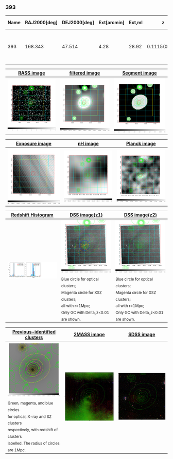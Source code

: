 <div STYLE="page-break-after: always;"></div>

### 393

|Name|RAJ2000[deg]|DEJ2000[deg] |Ext[arcmin]| Ext,ml | z | z_src| C|GC(XSZ,Delta_z<0.01)| GC(OPT,Delta_z<0.01)|GC| R_sig[arcmin] | R500[arcmin] | R500[Mpc]| CRsig[c/s] | CR500[c/s] |L500[1E44 erg/s]|F500[1E-12 erg/s/cm^2]| M500[1E14 Msun]|Tx[keV]|Cnt_sig|Beta|Rc[arcmin]|Comment|Alias|
|---|---|---|---|---|---|------|---|--------|---------|----------|---|---|---|---|---|---|---|---|---|---|---|---|---|---|
|393| 168.343| 47.514| 4.28| 28.92| 0.1115(0.005)| z1, z_xsz| B| F20, SPI| C, RM, W| A, C, F20, N, SPI, W| 10.750| 6.250| 0.761| 0.082(0.031)| 0.077(0.029)| 0.474(0.182)| 1.482(0.569)| 1.40(0.27)| 2.72(0.33)| 43.3| 0.727(-0.153+0.177)| 5.496(-1.672+1.683)| -| t217|

|[RASS image](../image/393/393_img.pdf)|[filtered image](../image/393/393_fil.pdf)|[Segment image](../image/393/393_seg.pdf)|
|-------------------|--------------------|-------------------|
| <img src="../image/393/393_img.png" width="300">  | <img src="../image/393/393_fil.png" width="300">   | <img src="../image/393/393_seg.png" width="300">  |

|[Exposure image](../image/393/393_mex.pdf)| [nH image](../image/393/393_nh.pdf)| [Planck image](../image/393/393_p.pdf)|
|-------------------|--------------------|-------------------|
|<img src="../image/393/393_mex.png" width="300">   | <img src="../image/393/393_nh.png" width="300">    | <img src="../image/393/393_p.png" width="300"> |

|[Redshift Histogram](../image/393/393_zg.pdf) | [DSS image(z1)](../image/393/393_dss_z1.pdf)      |  [DSS image(z2)](../image/393/393_dss_z2.pdf)    |
|-------------------|--------------------|-------------------|
|<img src="../image/393/393_zg.png" width="300"> |<img src="../image/393/393_dss_z1.png" width="300"> <sub><br>Blue circle for optical clusters; <br>Magenta circle for XSZ clusters; <br>all with r=1Mpc; <br>Only GC with Delta_z<0.01 are shown. </sub>| <img src="../image/393/393_dss_z2.png" width="300"><sub><br>Blue circle for optical clusters; <br>Magenta circle for XSZ clusters; <br>all with r=1Mpc; <br>Only GC with Delta_z<0.01 are shown. </sub> |

|[Previous-identified clusters](../image/393/393_gc.pdf) | [2MASS image](../image/393/393_2mass.pdf)      |[SDSS image](../image/393/393_sdss.pdf)   |
|-------------------|-------------------|-------------------|
|<img src=../image/393/393_gc.png width="300"> <br><sub>Green, magenta, and blue circles <br>for optical, X-ray and SZ clusters <br>respectively, with redshift of clusters <br>labelled. The radius of circles <br>are 1Mpc.</sub>|<img src="../image/393/393_2mass.png" width="300">  | <img src="../image/393/393_sdss.png" width="300">  |





